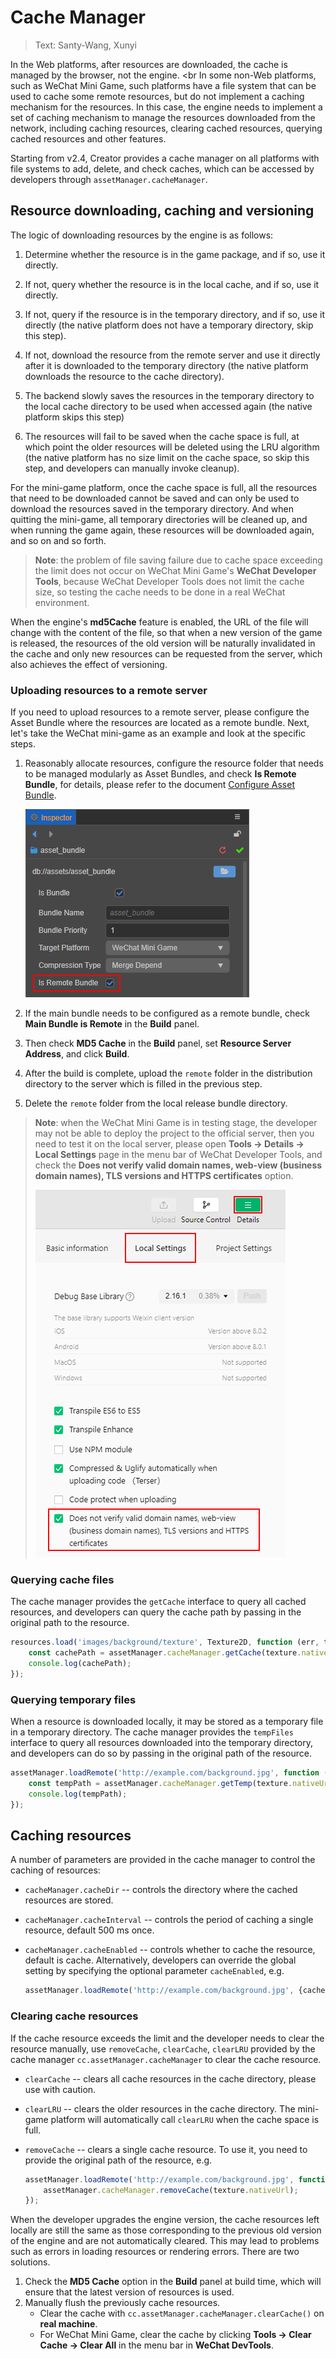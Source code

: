 # Cache Manager

> Text: Santy-Wang, Xunyi

In the Web platforms, after resources are downloaded, the cache is managed by the browser, not the engine. <br
In some non-Web platforms, such as WeChat Mini Game, such platforms have a file system that can be used to cache some remote resources, but do not implement a caching mechanism for the resources. In this case, the engine needs to implement a set of caching mechanism to manage the resources downloaded from the network, including caching resources, clearing cached resources, querying cached resources and other features.

Starting from v2.4, Creator provides a cache manager on all platforms with file systems to add, delete, and check caches, which can be accessed by developers through `assetManager.cacheManager`.

## Resource downloading, caching and versioning

The logic of downloading resources by the engine is as follows:

1. Determine whether the resource is in the game package, and if so, use it directly.

2. If not, query whether the resource is in the local cache, and if so, use it directly.

3. If not, query if the resource is in the temporary directory, and if so, use it directly (the native platform does not have a temporary directory, skip this step).

4. If not, download the resource from the remote server and use it directly after it is downloaded to the temporary directory (the native platform downloads the resource to the cache directory).

5. The backend slowly saves the resources in the temporary directory to the local cache directory to be used when accessed again (the native platform skips this step)

6. The resources will fail to be saved when the cache space is full, at which point the older resources will be deleted using the LRU algorithm (the native platform has no size limit on the cache space, so skip this step, and developers can manually invoke cleanup).

For the mini-game platform, once the cache space is full, all the resources that need to be downloaded cannot be saved and can only be used to download the resources saved in the temporary directory. And when quitting the mini-game, all temporary directories will be cleaned up, and when running the game again, these resources will be downloaded again, and so on and so forth.

> **Note**: the problem of file saving failure due to cache space exceeding the limit does not occur on WeChat Mini Game's **WeChat Developer Tools**, because WeChat Developer Tools does not limit the cache size, so testing the cache needs to be done in a real WeChat environment.

When the engine's **md5Cache** feature is enabled, the URL of the file will change with the content of the file, so that when a new version of the game is released, the resources of the old version will be naturally invalidated in the cache and only new resources can be requested from the server, which also achieves the effect of versioning.

### Uploading resources to a remote server

If you need to upload resources to a remote server, please configure the Asset Bundle where the resources are located as a remote bundle. Next, let's take the WeChat mini-game as an example and look at the specific steps.

1. Reasonably allocate resources, configure the resource folder that needs to be managed modularly as Asset Bundles, and check **Is Remote Bundle**, for details, please refer to the document [Configure Asset Bundle](./bundle.md#configuration).

    ![bundle_is_remote](./cache-manager/remote-bundle.png)

2. If the main bundle needs to be configured as a remote bundle, check **Main Bundle is Remote** in the **Build** panel.

3. Then check **MD5 Cache** in the **Build** panel, set **Resource Server Address**, and click **Build**. 

4. After the build is complete, upload the `remote` folder in the distribution directory to the server which is filled in the previous step.

5. Delete the `remote` folder from the local release bundle directory.

> **Note**: when the WeChat Mini Game is in testing stage, the developer may not be able to deploy the project to the official server, then you need to test it on the local server, please open **Tools -> Details -> Local Settings** page in the menu bar of WeChat Developer Tools, and check the **Does not verify valid domain names, web-view (business domain names), TLS versions and HTTPS certificates** option.
> 
> ![details](./cache-manager/details.png)

### Querying cache files

The cache manager provides the ``getCache`` interface to query all cached resources, and developers can query the cache path by passing in the original path to the resource.

```typescript
resources.load('images/background/texture', Texture2D, function (err, texture) {
    const cachePath = assetManager.cacheManager.getCache(texture.nativeUrl);
    console.log(cachePath);
});
```

### Querying temporary files

When a resource is downloaded locally, it may be stored as a temporary file in a temporary directory. The cache manager provides the ``tempFiles`` interface to query all resources downloaded into the temporary directory, and developers can do so by passing in the original path of the resource.

```typescript
assetManager.loadRemote('http://example.com/background.jpg', function (err, texture) {
    const tempPath = assetManager.cacheManager.getTemp(texture.nativeUrl);
    console.log(tempPath);
});
```

## Caching resources

A number of parameters are provided in the cache manager to control the caching of resources:

- `cacheManager.cacheDir` -- controls the directory where the cached resources are stored.
- `cacheManager.cacheInterval` -- controls the period of caching a single resource, default 500 ms once.
- `cacheManager.cacheEnabled` -- controls whether to cache the resource, default is cache. Alternatively, developers can override the global setting by specifying the optional parameter ``cacheEnabled``, e.g.

  ```typescript
  assetManager.loadRemote('http://example.com/background.jpg', {cacheEnabled: true}, callback);
  ```

### Clearing cache resources

If the cache resource exceeds the limit and the developer needs to clear the resource manually, use `removeCache`, `clearCache`, `clearLRU` provided by the cache manager `cc.assetManager.cacheManager` to clear the cache resource.

- `clearCache` -- clears all cache resources in the cache directory, please use with caution.
- `clearLRU` -- clears the older resources in the cache directory. The mini-game platform will automatically call `clearLRU` when the cache space is full.
- ``removeCache`` -- clears a single cache resource. To use it, you need to provide the original path of the resource, e.g.

  ```typescript
  assetManager.loadRemote('http://example.com/background.jpg', function (err, texture) {
      assetManager.cacheManager.removeCache(texture.nativeUrl);
  });
  ```

When the developer upgrades the engine version, the cache resources left locally are still the same as those corresponding to the previous old version of the engine and are not automatically cleared. This may lead to problems such as errors in loading resources or rendering errors. There are two solutions.

1. Check the **MD5 Cache** option in the **Build** panel at build time, which will ensure that the latest version of resources is used.
2. Manually flush the previously cache resources.
    - Clear the cache with `cc.assetManager.cacheManager.clearCache()` on **real machine**.
    - For WeChat Mini Game, clear the cache by clicking **Tools -> Clear Cache -> Clear All** in the menu bar in **WeChat DevTools**.
